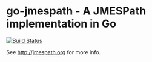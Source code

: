 # go-jmespath - A JMESPath implementation in Go

[![Build Status](https://img.shields.io/travis/jmespath/jmespath.go.svg)](https://travis-ci.org/jmespath/go-jmespath)



See http://jmespath.org for more info.
